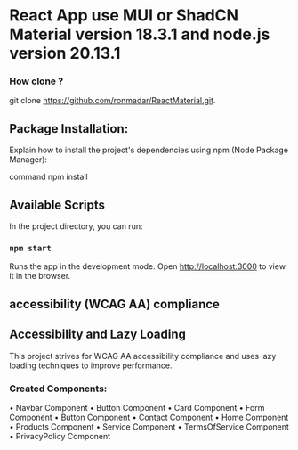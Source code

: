 # React App use MUI or ShadCN Material version 18.3.1 and node.js version 20.13.1


### How clone ?

git clone https://github.com/ronmadar/ReactMaterial.git.

## Package Installation:
Explain how to install the project's dependencies using npm (Node Package Manager):

command
npm install

## Available Scripts

In the project directory, you can run:

### `npm start`

Runs the app in the development mode.
Open [http://localhost:3000](http://localhost:3000) to view it in the browser.

## accessibility (WCAG AA) compliance

## Accessibility and Lazy Loading
This project strives for WCAG AA accessibility compliance and uses lazy loading techniques to improve performance.


### Created Components:
• Navbar Component
• Button Component
• Card Component
• Form Component
• Button Component
• Contact Component
• Home Component
• Products Component
• Service Component
• TermsOfService Component
• PrivacyPolicy Component


